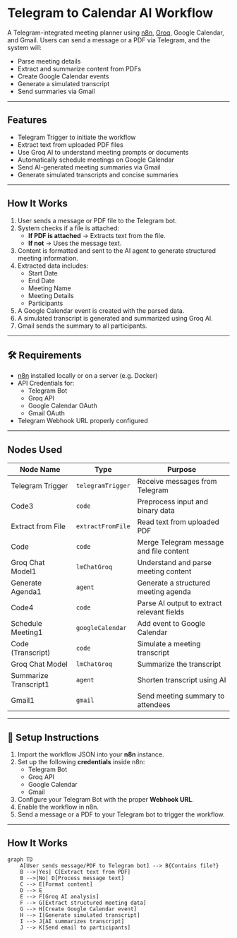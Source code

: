 #  Telegram to Calendar AI Workflow

A Telegram-integrated meeting planner using [n8n](https://n8n.io/), [Groq](https://groq.com/), Google Calendar, and Gmail. Users can send a message or a PDF via Telegram, and the system will:

- Parse meeting details  
- Extract and summarize content from PDFs  
- Create Google Calendar events  
- Generate a simulated transcript  
- Send summaries via Gmail  

---

##  Features

-  Telegram Trigger to initiate the workflow  
-  Extract text from uploaded PDF files  
-  Use Groq AI to understand meeting prompts or documents  
-  Automatically schedule meetings on Google Calendar  
-  Send AI-generated meeting summaries via Gmail  
-  Generate simulated transcripts and concise summaries  

---

##  How It Works

1. User sends a message or PDF file to the Telegram bot.
2. System checks if a file is attached:
   -  **If PDF is attached** → Extracts text from the file.
   -  **If not** → Uses the message text.
3. Content is formatted and sent to the AI agent to generate structured meeting information.
4. Extracted data includes:
   - Start Date  
   - End Date  
   - Meeting Name  
   - Meeting Details  
   - Participants  
5. A Google Calendar event is created with the parsed data.
6. A simulated transcript is generated and summarized using Groq AI.
7. Gmail sends the summary to all participants.

---

## 🛠 Requirements

- [n8n](https://n8n.io/) installed locally or on a server (e.g. Docker)
- API Credentials for:
  - Telegram Bot
  - Groq API
  - Google Calendar OAuth
  - Gmail OAuth
- Telegram Webhook URL properly configured

---

##  Nodes Used

| Node Name               | Type              | Purpose                                    |
|------------------------ |------------------ |--------------------------------------------|
| Telegram Trigger        | `telegramTrigger` | Receive messages from Telegram             |
| Code3                   | `code`            | Preprocess input and binary data           |
| Extract from File       | `extractFromFile` | Read text from uploaded PDF                |
| Code                    | `code`            | Merge Telegram message and file content    |
| Groq Chat Model1        | `lmChatGroq`      | Understand and parse meeting content       |
| Generate Agenda1        | `agent`           | Generate a structured meeting agenda       |
| Code4                   | `code`            | Parse AI output to extract relevant fields |
| Schedule Meeting1       | `googleCalendar`  | Add event to Google Calendar               |
| Code (Transcript)       | `code`            | Simulate a meeting transcript              |
| Groq Chat Model         | `lmChatGroq`      | Summarize the transcript                   |
| Summarize Transcript1   | `agent`           | Shorten transcript using AI                |
| Gmail1                  | `gmail`           | Send meeting summary to attendees          |

---

## 🔧 Setup Instructions

1. Import the workflow JSON into your **n8n** instance.
2. Set up the following **credentials** inside n8n:
   - Telegram Bot
   - Groq API
   - Google Calendar
   - Gmail
3. Configure your Telegram Bot with the proper **Webhook URL**.
4. Enable the workflow in n8n.
5. Send a message or a PDF to your Telegram bot to trigger the workflow.

---
##  How It Works

```mermaid
graph TD
    A[User sends message/PDF to Telegram bot] --> B{Contains file?}
    B -->|Yes| C[Extract text from PDF]
    B -->|No| D[Process message text]
    C --> E[Format content]
    D --> E
    E --> F[Groq AI analysis]
    F --> G[Extract structured meeting data]
    G --> H[Create Google Calendar event]
    H --> I[Generate simulated transcript]
    I --> J[AI summarizes transcript]
    J --> K[Send email to participants]
```
